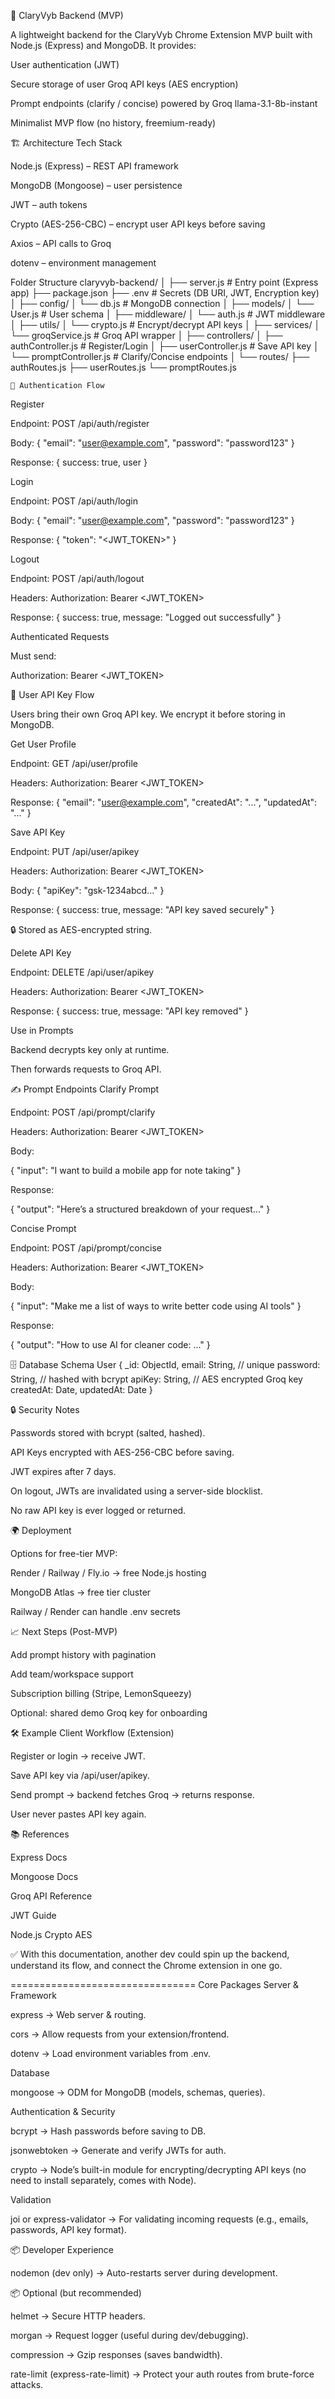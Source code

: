 📖 ClaryVyb Backend (MVP)

A lightweight backend for the ClaryVyb Chrome Extension MVP built with Node.js (Express) and MongoDB.
It provides:

User authentication (JWT)

Secure storage of user Groq API keys (AES encryption)

Prompt endpoints (clarify / concise) powered by Groq llama-3.1-8b-instant

Minimalist MVP flow (no history, freemium-ready)

🏗️ Architecture
Tech Stack

Node.js (Express) – REST API framework

MongoDB (Mongoose) – user persistence

JWT – auth tokens

Crypto (AES-256-CBC) – encrypt user API keys before saving

Axios – API calls to Groq

dotenv – environment management

Folder Structure
claryvyb-backend/
│
├── server.js               # Entry point (Express app)
├── package.json
├── .env                    # Secrets (DB URI, JWT, Encryption key)
│
├── config/
│   └── db.js               # MongoDB connection
│
├── models/
│   └── User.js             # User schema
│
├── middleware/
│   └── auth.js             # JWT middleware
│
├── utils/
│   └── crypto.js           # Encrypt/decrypt API keys
│
├── services/
│   └── groqService.js      # Groq API wrapper
│
├── controllers/
│   ├── authController.js   # Register/Login
│   ├── userController.js   # Save API key
│   └── promptController.js # Clarify/Concise endpoints
│
└── routes/
    ├── authRoutes.js
    ├── userRoutes.js
    └── promptRoutes.js


    🔐 Authentication Flow

Register

Endpoint: POST /api/auth/register

Body: { "email": "user@example.com", "password": "password123" }

Response: { success: true, user }

Login

Endpoint: POST /api/auth/login

Body: { "email": "user@example.com", "password": "password123" }

Response: { "token": "<JWT_TOKEN>" }

Logout

Endpoint: POST /api/auth/logout

Headers: Authorization: Bearer <JWT_TOKEN>

Response: { success: true, message: "Logged out successfully" }


Authenticated Requests

Must send:

Authorization: Bearer <JWT_TOKEN>

🔑 User API Key Flow

Users bring their own Groq API key.
We encrypt it before storing in MongoDB.

Get User Profile

Endpoint: GET /api/user/profile

Headers: Authorization: Bearer <JWT_TOKEN>

Response: { "email": "user@example.com", "createdAt": "...", "updatedAt": "..." }

Save API Key

Endpoint: PUT /api/user/apikey

Headers: Authorization: Bearer <JWT_TOKEN>

Body: { "apiKey": "gsk-1234abcd..." }

Response: { success: true, message: "API key saved securely" }

🔒 Stored as AES-encrypted string.

Delete API Key

Endpoint: DELETE /api/user/apikey

Headers: Authorization: Bearer <JWT_TOKEN>

Response: { success: true, message: "API key removed" }

Use in Prompts

Backend decrypts key only at runtime.

Then forwards requests to Groq API.

✍️ Prompt Endpoints
Clarify Prompt

Endpoint: POST /api/prompt/clarify

Headers: Authorization: Bearer <JWT_TOKEN>

Body:

{ "input": "I want to build a mobile app for note taking" }


Response:

{
  "output": "Here’s a structured breakdown of your request..."
}

Concise Prompt

Endpoint: POST /api/prompt/concise

Headers: Authorization: Bearer <JWT_TOKEN>

Body:

{ "input": "Make me a list of ways to write better code using AI tools" }


Response:

{
  "output": "How to use AI for cleaner code: ..."
}

🗄️ Database Schema
User
{
  _id: ObjectId,
  email: String,   // unique
  password: String, // hashed with bcrypt
  apiKey: String,   // AES encrypted Groq key
  createdAt: Date,
  updatedAt: Date
}

🔒 Security Notes

Passwords stored with bcrypt (salted, hashed).

API Keys encrypted with AES-256-CBC before saving.

JWT expires after 7 days.

On logout, JWTs are invalidated using a server-side blocklist.

No raw API key is ever logged or returned.

🌍 Deployment

Options for free-tier MVP:

Render / Railway / Fly.io → free Node.js hosting

MongoDB Atlas → free tier cluster

Railway / Render can handle .env secrets

📈 Next Steps (Post-MVP)

Add prompt history with pagination

Add team/workspace support

Subscription billing (Stripe, LemonSqueezy)

Optional: shared demo Groq key for onboarding

🛠️ Example Client Workflow (Extension)

Register or login → receive JWT.

Save API key via /api/user/apikey.

Send prompt → backend fetches Groq → returns response.

User never pastes API key again.

📚 References

Express Docs

Mongoose Docs

Groq API Reference

JWT Guide

Node.js Crypto AES

✅ With this documentation, another dev could spin up the backend, understand its flow, and connect the Chrome extension in one go.


================================
Core Packages
Server & Framework

express → Web server & routing.

cors → Allow requests from your extension/frontend.

dotenv → Load environment variables from .env.

Database

mongoose → ODM for MongoDB (models, schemas, queries).

Authentication & Security

bcrypt → Hash passwords before saving to DB.

jsonwebtoken → Generate and verify JWTs for auth.

crypto → Node’s built-in module for encrypting/decrypting API keys (no need to install separately, comes with Node).

Validation

joi or express-validator → For validating incoming requests (e.g., emails, passwords, API key format).

📦 Developer Experience

nodemon (dev only) → Auto-restarts server during development.

📦 Optional (but recommended)

helmet → Secure HTTP headers.

morgan → Request logger (useful during dev/debugging).

compression → Gzip responses (saves bandwidth).

rate-limit (express-rate-limit) → Protect your auth routes from brute-force attacks.
